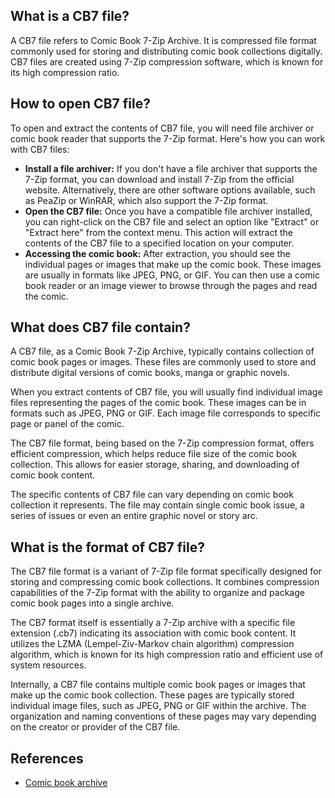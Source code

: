 ## What is a CB7 file?

A CB7 file refers to Comic Book 7-Zip Archive. It is compressed file format commonly used for storing and distributing comic book collections digitally. CB7 files are created using 7-Zip compression software, which is known for its high compression ratio.

## How to open CB7 file?

To open and extract the contents of CB7 file, you will need file archiver or comic book reader that supports the 7-Zip format. Here's how you can work with CB7 files:

- **Install a file archiver:** If you don't have a file archiver that supports the 7-Zip format, you can download and install 7-Zip from the official website. Alternatively, there are other software options available, such as PeaZip or WinRAR, which also support the 7-Zip format.
- **Open the CB7 file:** Once you have a compatible file archiver installed, you can right-click on the CB7 file and select an option like "Extract" or "Extract here" from the context menu. This action will extract the contents of the CB7 file to a specified location on your computer.
- **Accessing the comic book:** After extraction, you should see the individual pages or images that make up the comic book. These images are usually in formats like JPEG, PNG, or GIF. You can then use a comic book reader or an image viewer to browse through the pages and read the comic.

## What does CB7 file contain?

A CB7 file, as a Comic Book 7-Zip Archive, typically contains collection of comic book pages or images. These files are commonly used to store and distribute digital versions of comic books, manga or graphic novels.

When you extract contents of CB7 file, you will usually find individual image files representing the pages of the comic book. These images can be in formats such as JPEG, PNG or GIF. Each image file corresponds to specific page or panel of the comic.

The CB7 file format, being based on the 7-Zip compression format, offers efficient compression, which helps reduce file size of the comic book collection. This allows for easier storage, sharing, and downloading of comic book content.

The specific contents of CB7 file can vary depending on comic book collection it represents. The file may contain single comic book issue, a series of issues or even an entire graphic novel or story arc.

## What is the format of CB7 file?

The CB7 file format is a variant of 7-Zip file format specifically designed for storing and compressing comic book collections. It combines compression capabilities of the 7-Zip format with the ability to organize and package comic book pages into a single archive.

The CB7 format itself is essentially a 7-Zip archive with a specific file extension (.cb7) indicating its association with comic book content. It utilizes the LZMA (Lempel-Ziv-Markov chain algorithm) compression algorithm, which is known for its high compression ratio and efficient use of system resources.

Internally, a CB7 file contains multiple comic book pages or images that make up the comic book collection. These pages are typically stored individual image files, such as JPEG, PNG or GIF within the archive. The organization and naming conventions of these pages may vary depending on the creator or provider of the CB7 file.

## References
* [Comic book archive](https://en.wikipedia.org/wiki/Comic_book_archive)
